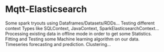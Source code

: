 # Mqtt-Elasticsearch
Some spark tryouts using Dataframes/Datasets/RDDs...
Testing different context Types like SQLContext, JavaContext, SparkElasticsearchContext...
Processing existing data in offline mode in order to get some Statistics.
Fitting and Testing some Machine learning algorithm on our data.
Timeseries forecasting and prediction.
Clustering...
